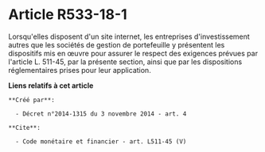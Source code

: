 # Article R533-18-1

Lorsqu'elles disposent d'un site internet, les entreprises d'investissement autres que les sociétés de gestion de
portefeuille y présentent les dispositifs mis en œuvre pour assurer le respect des exigences prévues par l'article L. 511-45,
par la présente section, ainsi que par les dispositions réglementaires prises pour leur application.

**Liens relatifs à cet article**

	**Créé par**:

	  - Décret n°2014-1315 du 3 novembre 2014 - art. 4

	**Cite**:

	  - Code monétaire et financier - art. L511-45 (V)
